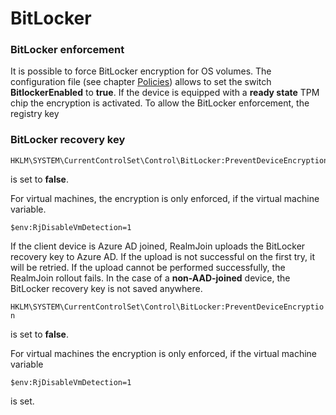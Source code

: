 # BitLocker

### BitLocker enforcement

It is possible to force BitLocker encryption for OS volumes. The configuration file \(see chapter [Policies](http://docs.realmjoin.com/policies.html#policies)\) allows to set the switch **BitlockerEnabled** to **true**. If the device is equipped with a **ready state** TPM chip the encryption is activated. To allow the BitLocker enforcement, the registry key 

### BitLocker recovery key

```text
HKLM\SYSTEM\CurrentControlSet\Control\BitLocker:PreventDeviceEncryption
```

is set to **false**.

For virtual machines, the encryption is only enforced, if the virtual machine variable.

```text
$env:RjDisableVmDetection=1
```

If the client device is Azure AD joined, RealmJoin uploads the BitLocker recovery key to Azure AD. If the upload is not successful on the first try, it will be retried. If the upload cannot be performed successfully, the RealmJoin rollout fails. In the case of a **non-AAD-joined** device, the BitLocker recovery key is not saved anywhere.

`HKLM\SYSTEM\CurrentControlSet\Control\BitLocker:PreventDeviceEncryption`

is set to **false**.

For virtual machines the encryption is only enforced, if the virtual machine variable

`$env:RjDisableVmDetection=1`

is set.

